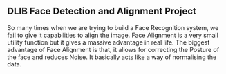## DLIB Face Detection and Alignment Project

So many times when we are trying to build a Face Recognition system, we fail to give it capabilities to align the image.
Face Alignment is a very small utility function but it gives a massive advantage in real life. The biggest advantage of Face Alignment is that, it allows for correcting the Posture of the face and reduces Noise. It basically acts like a way of normalising the data.

